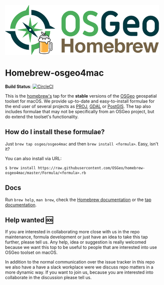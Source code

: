 ![docs/assets/images/osgeo-logo-brew-rgb.png](docs/assets/images/osgeo-logo-brew-rgb.png)



# Homebrew-osgeo4mac

**Build Status**: [![CircleCI](https://circleci.com/gh/OSGeo/homebrew-osgeo4mac.svg?style=svg)](https://circleci.com/gh/OSGeo/homebrew-osgeo4mac)

This is the [homebrew's][homebrew] tap for the **stable** versions of the [OSGeo][osgeo] geospatial toolset for macOS. We provide up-to-date and easy-to-install formulae for the end user of several projects as [PROJ][proj], [GDAL][gdal] or [PostGIS][postgis]. The tap also includes formulae that may not be specifically from an OSGeo project, but do extend the toolset's functionality.

## How do I install these formulae?

Just `brew tap osgeo/osgeo4mac` and then `brew install <formula>`. Easy, isn't it? 

You can also install via URL:

```shell
$ brew install https://raw.githubusercontent.com/OSGeo/homebrew-osgeo4mac/master/Formula/<formula>.rb
```

## Docs

Run `brew help`, `man brew`, check the [Homebrew documentation][documentation] or the [tap documentation][osgeo4mac-docs].

## Help wanted :sos:

If you are interested in collaborating more close with us in the repo maintenance, formula development or just have an idea to take this tap further, please tell us. Any help, idea or suggestion is really welcomed because we want this top to be useful to people that are interested into use OSGeo toolset on macOS. 

In addition to the normal communication over the issue tracker in this repo we also have a have a slack  workplace were we discuss repo matters in a more dynamic way. If you want to join us, because you are interested into collaborate in the discussion please tell us. 


[homebrew]: http://brew.sh
[taps]: https://github.com/Homebrew/homebrew-versions
[osgeo]: https://www.osgeo.org
[proj]: https://github.com/OSGeo/PROJ
[gdal]: https://github.com/OSGeo/gdal
[postgis]: https://postgis.net/
[documentation]: https://github.com/Homebrew/brew/tree/master/docs#readme
[osgeo4mac-docs]: https://osgeo.github.io/homebrew-osgeo4mac/

[taps-docs]: https://docs.brew.sh/Taps
[homebrew-core]: https://github.com/Homebrew/homebrew-core
